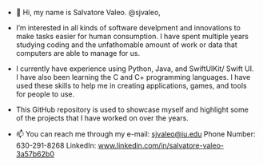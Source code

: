 - 👋 Hi, my name is Salvatore Valeo. @sjvaleo,
  
- I’m interested in all kinds of software develpment and innovations to make tasks easier for human consumption.
I have spent multiple years studying coding and the unfathomable amount of work or data that computers are able to manage for us.

- I currently have experience using Python, Java, and SwiftUIKit/ Swift UI. I have also been learning the C and C+ programming languages.
  I have used these skills to help me in creating applications, games, and tools for people to use.
  
- This GitHub repository is used to showcase myself and highlight some of the projects that I have worked on over the years. 

- 📫 You can reach me through my e-mail: sjvaleo@iu.edu
Phone Number: 630-291-8268
LinkedIn: www.linkedin.com/in/salvatore-valeo-3a57b62b0


